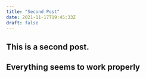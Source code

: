 ```yaml
---
title: "Second Post"
date: 2021-11-17T19:45:33Z
draft: false
---
```



## This is a second post.

## Everything seems to work properly